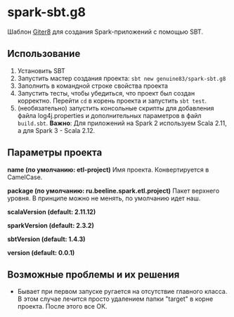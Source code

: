 # spark-sbt.g8

Шаблон [Giter8](https://github.com/foundweekends/giter8) для создания Spark-приложений с помощью SBT.

## Использование

1. Установить SBT
2. Запустить мастер создания проекта: `sbt new genuine83/spark-sbt.g8`
3. Заполнить в командной строке свойства проекта
4. Запустить тесты, чтобы убедиться, что проект был создан корректно. Перейти `cd` в корень проекта и запустить `sbt test`.
5. (необязательно) запустить консольные скрипты для добавления файла log4j.properties и дополнительных параметров в файл `build.sbt`.
**Важно**: Для приложений на Spark 2 используем Scala 2.11, а для Spark 3 - Scala 2.12.

## Параметры проекта

**name (по умолчанию: etl-project)**
Имя проекта.  Конвертируется в CamelCase.

**package (по умолчанию: ru.beeline.spark.etl.project)**
Пакет верхнего уровня.  В принципе можно не менять, по умолчанию идет наш.

**scalaVersion (default: 2.11.12)**

**sparkVersion (default: 2.3.2)**

**sbtVersion (default: 1.4.3)**

**version (default: 0.0.1)**

## Возможные проблемы и их решения

* Бывает при первом запуске ругается на отсутствие главного класса. 
В этом случае лечится просто удалением папки "target" в корне проекта. После этого все ОК.